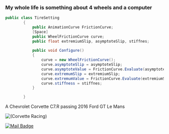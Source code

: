### My whole life is something about 4 wheels and a computer

```cs
public class TireSetting
        {
            public AnimationCurve FrictionCurve;
            [Space]
            public WheelFrictionCurve curve;
            public float extremiumSlip, asymptoteSlip, stiffnes;
            
            public void Configure()
            {
                curve = new WheelFrictionCurve();
                curve.asymptoteSlip = asymptoteSlip;
                curve.asymptoteValue = FrictionCurve.Evaluate(asymptoteSlip);
                curve.extremumSlip = extremiumSlip;
                curve.extremumValue = FrictionCurve.Evaluate(extremiumSlip);
                curve.stiffness = stiffnes;
            }

        }       
```

A Chevrolet Corvette C7.R passing 2016 Ford GT Le Mans

![(Corvette Racing)](https://i.pinimg.com/736x/03/7a/b1/037ab13ceb7054fb7cc0510b463ebdce--corvettes-vs.jpg)

[![Mail Badge](https://img.shields.io/badge/mertkalkanci79@gmail.com-ff5050?style=for-the-badge&logo=gmail&logoColor=white&link=mailto:mertkalkanci79@gmail.com)](mailto:mertkalkanci79@gmail.com)
